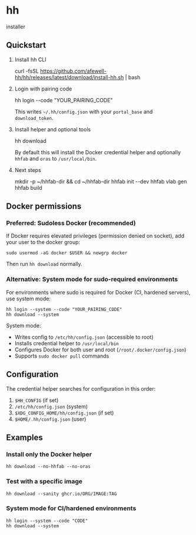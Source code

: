# hh
installer

## Quickstart

1) Install hh CLI

	curl -fsSL https://github.com/afewell-hh/hh/releases/latest/download/install-hh.sh | bash

2) Login with pairing code

	hh login --code "YOUR_PAIRING_CODE"

	This writes `~/.hh/config.json` with your `portal_base` and `download_token`.

3) Install helper and optional tools

	hh download

	By default this will install the Docker credential helper and optionally `hhfab` and `oras` to `/usr/local/bin`.

4) Next steps

	mkdir -p ~/hhfab-dir && cd ~/hhfab-dir
	hhfab init --dev
	hhfab vlab gen
	hhfab build

## Docker permissions

### Preferred: Sudoless Docker (recommended)

If Docker requires elevated privileges (permission denied on socket), add your user to the docker group:

	sudo usermod -aG docker $USER && newgrp docker

Then run `hh download` normally.

### Alternative: System mode for sudo-required environments

For environments where sudo is required for Docker (CI, hardened servers), use system mode:

	hh login --system --code "YOUR_PAIRING_CODE"
	hh download --system

System mode:
- Writes config to `/etc/hh/config.json` (accessible to root)
- Installs credential helper to `/usr/local/bin`
- Configures Docker for both user and root (`/root/.docker/config.json`)
- Supports `sudo docker pull` commands

## Configuration

The credential helper searches for configuration in this order:

1. `$HH_CONFIG` (if set)
2. `/etc/hh/config.json` (system)
3. `$XDG_CONFIG_HOME/hh/config.json` (if set)
4. `$HOME/.hh/config.json` (user)

## Examples

### Install only the Docker helper
	hh download --no-hhfab --no-oras

### Test with a specific image
	hh download --sanity ghcr.io/ORG/IMAGE:TAG

### System mode for CI/hardened environments
	hh login --system --code "CODE"
	hh download --system
